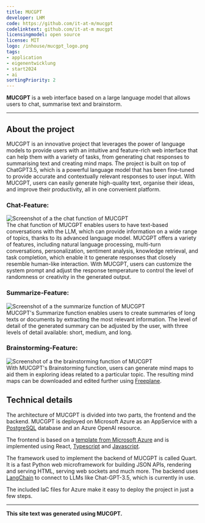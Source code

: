 ```yaml
---
title: MUCGPT
developer: LHM
code: https://github.com/it-at-m/mucgpt
codelinktext: github.com/it-at-m mucgpt
licensingmodel: open source
license: MIT
logo: /inhouse/mucgpt_logo.png
tags:
- application
- eigenentwicklung
- start2024
- ai
sortingPriority: 2
---
```

__MUCGPT__ is a web interface based on a large language model that allows users to chat, summarise text and brainstorm.

---

## About the project

MUCGPT is an innovative project that leverages the power of language models to provide users with an intuitive and feature-rich web interface that can help them with a variety of tasks, from generating chat responses to summarising text and creating mind maps. The project is built on top of ChatGPT3.5, which is a powerful language model that has been fine-tuned to provide accurate and contextually relevant responses to user input. With MUCGPT, users can easily generate high-quality text, organise their ideas, and improve their productivity, all in one convenient platform.

### Chat-Feature:
![Screenshot of a the chat function of MUCGPT](/inhouse/mucgpt_chat.png)  
The chat function of MUCGPT enables users to have text-based conversations with the LLM, which can provide information on a wide range of topics, thanks to its advanced language model. MUCGPT offers a variety of features, including natural language processing, multi-turn conversations, personalization, sentiment analysis, knowledge retrieval, and task completion, which enable it to generate responses that closely resemble human-like interaction. With MUCGPT, users can customize the system prompt and adjust the response temperature to control the level of randomness or creativity in the generated output.

### Summarize-Feature:
![Screenshot of a the summarize function of MUCGPT](/inhouse/mucgpt_summarize.png)  
MUCGPT's Summarize function enables users to create summaries of long texts or documents by extracting the most relevant information. The level of detail of the generated summary can be adjusted by the user, with three levels of detail available: short, medium, and long.

### Brainstorming-Feature:
![Screenshot of a the brainstorming function of MUCGPT](/inhouse/mucgpt_brainstorming.png)  
With MUCGPT's Brainstorming function, users can generate mind maps to aid them in exploring ideas related to a particular topic. The resulting mind maps can be downloaded and edited further using [Freeplane](freeplane).      


## Technical details

The architecture of MUCGPT is divided into two parts, the frontend and the backend. MUCGPT is deployed on Microsoft Azure as an AppService with a [PostgreSQL](postgresql) database and an Azure OpenAI resource.

The frontend is based on a [template from Microsoft Azure](https://github.com/Azure-Samples/azure-search-openai-demo) and is implemented using React, [Typescript](typescript) and [Javascript](javascript).

The framework used to implement the backend of MUCGPT is called Quart. It is a fast Python web microframework for building JSON APIs, rendering and serving HTML, serving web sockets and much more. The backend uses [LangChain](langchain) to connect to LLMs like Chat-GPT-3.5, which is currently in use.  

The included IaC files for Azure make it easy to deploy the project in just a few steps.

---
__This site text was generated using MUCGPT.__

